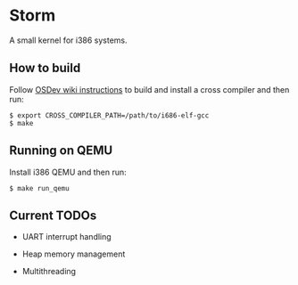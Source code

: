 # Storm
A small kernel for i386 systems.

## How to build
Follow [OSDev wiki instructions](https://wiki.osdev.org/GCC_Cross-Compiler#The_Build) to build and install a cross compiler and then run:

```
$ export CROSS_COMPILER_PATH=/path/to/i686-elf-gcc
$ make
```

## Running on QEMU
Install i386 QEMU and then run:

```
$ make run_qemu
```

## Current TODOs

* UART interrupt handling

* Heap memory management

* Multithreading
